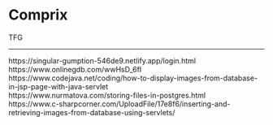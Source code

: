 # Comprix
TFG

<hr>
https://singular-gumption-546de9.netlify.app/login.html
<br>
https://www.onlinegdb.com/wwHsD_6fI
<br>
https://www.codejava.net/coding/how-to-display-images-from-database-in-jsp-page-with-java-servlet
<br>
https://www.nurmatova.com/storing-files-in-postgres.html
<br>
https://www.c-sharpcorner.com/UploadFile/17e8f6/inserting-and-retrieving-images-from-database-using-servlets/
